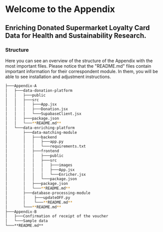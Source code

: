 # Welcome to the Appendix 
## Enriching Donated Supermarket Loyalty Card Data for Health and Sustainability Research.

### Structure 
Here you can see an overview of the structure of the Appendix with the most important files. Please notice that the "README.md" files contain important information for their correspondent module. In them, you will be able to see installation and adjustment instructions.

```bash
├───Appendix-A
│   ├───data-donation-platform
│   │   ├───public
│   │   ├───src
│   │   │   ├───App.jsx
│   │   │   ├───Donation.jsx
│   │   │   └───SupabaseClient.jsx
│   │   ├───package.json
│   │   └───**README.md**
│   └───data-enriching-platform
│       ├───data-matching-module
│       │   ├───backend
│       │   │   ├───app.py
│       │   │   └───requirements.txt
│       │   ├───frontend
│       │   │   ├───public
│       │   │   ├───src
│       │   │   │   ├───images
│       │   │   │   ├───App.jsx
│       │   │   │   └───Enricher.jsx             
│       │   │   └───package.json
│       │   ├───package.json
│       │   └───**README.md**
│       ├───database-processing-module
│       │    ├───updateOFF.py
│       │    └───**README.md**
│       └───**README.md**
├───Appendix-B
│   ├───Confirmation of receipt of the voucher
│   └───Sample data
└───**README.md**
```